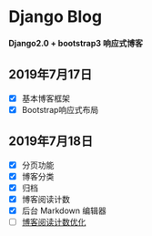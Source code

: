 # Django Blog

**Django2.0 + bootstrap3 响应式博客**

## 2019年7月17日

- [x] 基本博客框架
- [x] Bootstrap响应式布局

## 2019年7月18日

- [x] 分页功能
- [x] 博客分类
- [x] 归档
- [x] 博客阅读计数
- [x] 后台 Markdown 编辑器
- [ ] [博客阅读计数优化](https://www.bilibili.com/video/av19982255/?spm_id_from=333.788.videocard.2)
